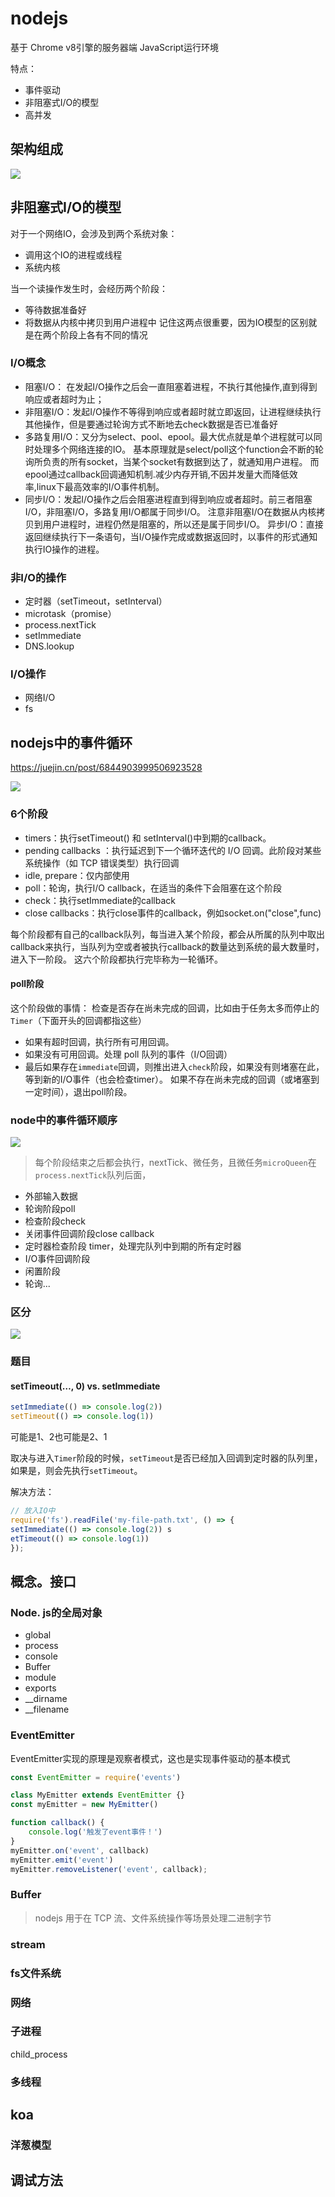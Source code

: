 # nodejs

基于 Chrome v8引擎的服务器端 JavaScript运行环境

特点：

- 事件驱动
- 非阻塞式I/O的模型
- 高并发

## 架构组成

![](./base.img/img1.png)

## 非阻塞式I/O的模型

对于一个网络IO，会涉及到两个系统对象：

- 调用这个IO的进程或线程
- 系统内核

当一个读操作发生时，会经历两个阶段：

- 等待数据准备好
- 将数据从内核中拷贝到用户进程中
记住这两点很重要，因为IO模型的区别就是在两个阶段上各有不同的情况

### I/O概念

- 阻塞I/O： 在发起I/O操作之后会一直阻塞着进程，不执行其他操作,直到得到响应或者超时为止；
- 非阻塞I/O：发起I/O操作不等得到响应或者超时就立即返回，让进程继续执行其他操作，但是要通过轮询方式不断地去check数据是否已准备好
- 多路复用I/O：又分为select、pool、epool。最大优点就是单个进程就可以同时处理多个网络连接的IO。
基本原理就是select/poll这个function会不断的轮询所负责的所有socket，当某个socket有数据到达了，就通知用户进程。
而epool通过callback回调通知机制.减少内存开销,不因并发量大而降低效率,linux下最高效率的I/O事件机制。
- 同步I/O：发起I/O操作之后会阻塞进程直到得到响应或者超时。前三者阻塞I/O，非阻塞I/O，多路复用I/O都属于同步I/O。
注意非阻塞I/O在数据从内核拷贝到用户进程时，进程仍然是阻塞的，所以还是属于同步I/O。
异步I/O：直接返回继续执行下一条语句，当I/O操作完成或数据返回时，以事件的形式通知执行IO操作的进程。

### 非I/O的操作

- 定时器（setTimeout，setInterval）
- microtask（promise）
- process.nextTick
- setImmediate
- DNS.lookup

### I/O操作

- 网络I/O
- fs

## nodejs中的事件循环

<https://juejin.cn/post/6844903999506923528>

![](./base.img/img2.png)

### 6个阶段

- timers：执行setTimeout() 和 setInterval()中到期的callback。
- pending callbacks ：执行延迟到下一个循环迭代的 I/O 回调。此阶段对某些系统操作（如 TCP 错误类型）执行回调
- idle, prepare：仅内部使用
- poll：轮询，执行I/O callback，在适当的条件下会阻塞在这个阶段
- check：执行setImmediate的callback
- close callbacks：执行close事件的callback，例如socket.on("close",func)

每个阶段都有自己的callback队列，每当进入某个阶段，都会从所属的队列中取出callback来执行，当队列为空或者被执行callback的数量达到系统的最大数量时，进入下一阶段。
这六个阶段都执行完毕称为一轮循环。

#### poll阶段

这个阶段做的事情：
检查是否存在尚未完成的回调，比如由于任务太多而停止的`Timer`（下面开头的回调都指这些）

- 如果有超时回调，执行所有可用回调。
- 如果没有可用回调。处理 poll 队列的事件（I/O回调）
- 最后如果存在`immediate`回调，则推出进入`check`阶段，如果没有则堵塞在此，等到新的I/O事件（也会检查timer）。
如果不存在尚未完成的回调（或堵塞到一定时间），退出poll阶段。

### node中的事件循环顺序

![](./base.img/img3.png)

> 每个阶段结束之后都会执行，nextTick、微任务，且微任务`microQueen`在`process.nextTick`队列后面，

- 外部输入数据
- 轮询阶段poll
- 检查阶段check
- 关闭事件回调阶段close callback
- 定时器检查阶段 timer，处理完队列中到期的所有定时器
- I/O事件回调阶段
- 闲置阶段
- 轮询...

### 区分

![](base.img/img4.png)

### 题目

#### setTimeout(…, 0) vs. setImmediate

```js
setImmediate(() => console.log(2)) 
setTimeout(() => console.log(1))
```

可能是1、2也可能是2、1

取决与进入`Timer`阶段的时候，`setTimeout`是否已经加入回调到定时器的队列里，如果是，则会先执行`setTimeout`。

解决方法：

```js
// 放入IO中
require('fs').readFile('my-file-path.txt', () => {
setImmediate(() => console.log(2)) s
etTimeout(() => console.log(1)) 
});
```

## 概念。接口

### Node. js的全局对象

- global
- process
- console
- Buffer
- module
- exports
- __dirname
- __filename

### EventEmitter

EventEmitter实现的原理是观察者模式，这也是实现事件驱动的基本模式

```js
const EventEmitter = require('events')

class MyEmitter extends EventEmitter {}
const myEmitter = new MyEmitter()

function callback() {
    console.log('触发了event事件！')
}
myEmitter.on('event', callback)
myEmitter.emit('event')
myEmitter.removeListener('event', callback);
```

### Buffer

> nodejs 用于在 TCP 流、文件系统操作等场景处理二进制字节

### stream

### fs文件系统

### 网络

### 子进程

child_process

### 多线程

## koa

### 洋葱模型

## 调试方法
